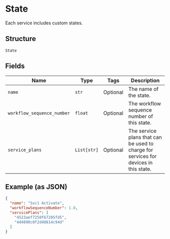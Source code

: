 
# State

Each service includes custom states.

## Structure

`State`

## Fields

| Name | Type | Tags | Description |
|  --- | --- | --- | --- |
| `name` | `str` | Optional | The name of the state. |
| `workflow_sequence_number` | `float` | Optional | The workflow sequence number of this state. |
| `service_plans` | `List[str]` | Optional | The service plans that can be used to charge for services for devices in this state. |

## Example (as JSON)

```json
{
  "name": "Svc1 Activate",
  "workflowSequenceNumber": 1.0,
  "servicePlans": [
    "4523aef7250f67205fd5",
    "4d4090c0f2d48814c94d"
  ]
}
```

